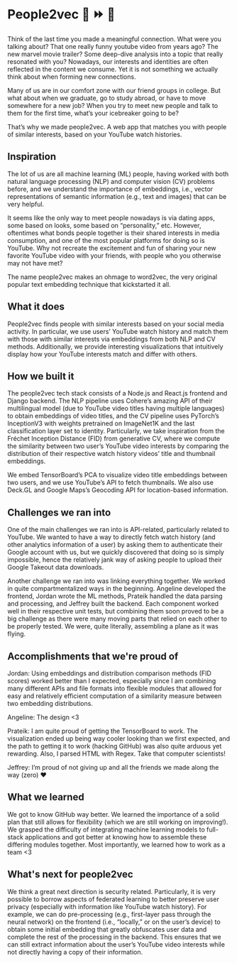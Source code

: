 # People2vec :couple: :fast_forward: :1234:

Think of the last time you made a meaningful connection. What were you talking about? That one really funny youtube video from years ago? The new marvel movie trailer? Some deep-dive analysis into a topic that really resonated with you? Nowadays, our interests and identities are often reflected in the content we consume. Yet it is not something we actually think about when forming new connections.

Many of us are in our comfort zone with our friend groups in college. But what about when we graduate, go to study abroad, or have to move somewhere for a new job? When you try to meet new people and talk to them for the first time, what’s your icebreaker going to be?

That’s why we made people2vec. A web app that matches you with people of similar interests, based on your YouTube watch histories.

## Inspiration

The lot of us are all machine learning (ML) people, having worked with both natural language processing (NLP) and computer vision (CV) problems before, and we understand the importance of embeddings, i.e., vector representations of semantic information (e.g., text and images) that can be very helpful.

It seems like the only way to meet people nowadays is via dating apps, some based on looks, some based on “personality,” etc. However, oftentimes what bonds people together is their shared interests in media consumption, and one of the most popular platforms for doing so is YouTube. Why not recreate the excitement and fun of sharing your new favorite YouTube video with your friends, with people who you otherwise may not have met?

The name people2vec makes an ohmage to word2vec, the very original popular text embedding technique that kickstarted it all.

## What it does

People2vec finds people with similar interests based on your social media activity. In particular, we use users’ YouTube watch history and match them with those with similar interests via embeddings from both NLP and CV methods. Additionally, we provide interesting visualizations that intuitively display how your YouTube interests match and differ with others.

## How we built it

The people2vec tech stack consists of a Node.js and React.js frontend and Django backend. The NLP pipeline uses Cohere’s amazing API of their multilingual model (due to YouTube video titles having multiple languages) to obtain embeddings of video titles, and the CV pipeline uses PyTorch’s InceptionV3 with weights pretrained on ImageNet1K and the last classification layer set to identity. Particularly, we take inspiration from the Fréchet Inception Distance (FID) from generative CV, where we compute the similarity between two user’s YouTube video interests by comparing the distribution of their respective watch history videos’ title and thumbnail embeddings.

We embed TensorBoard’s PCA to visualize video title embeddings between two users, and we use YouTube’s API to fetch thumbnails. We also use Deck.GL and Google Maps’s Geocoding API for location-based information.

## Challenges we ran into

One of the main challenges we ran into is API-related, particularly related to YouTube. We wanted to have a way to directly fetch watch history (and other analytics information of a user) by asking them to authenticate their Google account with us, but we quickly discovered that doing so is simply impossible, hence the relatively jank way of asking people to upload their Google Takeout data downloads.

Another challenge we ran into was linking everything together. We worked in quite compartmentalized ways in the beginning. Angeline developed the frontend, Jordan wrote the ML methods, Prateik handled the data parsing and processing, and Jeffrey built the backend. Each component worked well in their respective unit tests, but combining them soon proved to be a big challenge as there were many moving parts that relied on each other to be properly tested. We were, quite literally, assembling a plane as it was flying.

## Accomplishments that we're proud of

Jordan: Using embeddings and distribution comparison methods (FID scores) worked better than I expected, especially since I am combining many different APIs and file formats into flexible modules that allowed for easy and relatively efficient computation of a similarity measure between two embedding distributions.

Angeline: The design <3

Prateik: I am quite proud of getting the TensorBoard to work. The visualization ended up being way cooler looking than we first expected, and the path to getting it to work (hacking GitHub) was also quite arduous yet rewarding. Also, I parsed HTML with Regex. Take that computer scientists!

Jeffrey: I’m proud of not giving up and all the friends we made along the way (zero) :heart:

## What we learned

We got to know GitHub way better. We learned the importance of a solid plan that still allows for flexibility (which we are still working on improving!). We grasped the difficulty of integrating machine learning models to full-stack applications and got better at knowing how to assemble these differing modules together. Most importantly, we learned how to work as a team <3

## What's next for people2vec

We think a great next direction is security related. Particularly, it is very possible to borrow aspects of federated learning to better preserve user privacy (especially with information like YouTube watch history). For example, we can do pre-processing (e.g., first-layer pass through the neural network) on the frontend (i.e., “locally,” or on the user’s device) to obtain some initial embedding that greatly obfuscates user data and complete the rest of the processing in the backend. This ensures that we can still extract information about the user’s YouTube video interests while not directly having a copy of their information.
